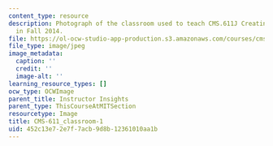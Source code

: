 ```yaml
---
content_type: resource
description: Photograph of the classroom used to teach CMS.611J Creating Video Games
  in Fall 2014.
file: https://ol-ocw-studio-app-production.s3.amazonaws.com/courses/cms-611j-creating-video-games-fall-2014/452c13e72e7f7acb9d8b12361010aa1b_CMS-611_classroom-1.jpg
file_type: image/jpeg
image_metadata:
  caption: ''
  credit: ''
  image-alt: ''
learning_resource_types: []
ocw_type: OCWImage
parent_title: Instructor Insights
parent_type: ThisCourseAtMITSection
resourcetype: Image
title: CMS-611_classroom-1
uid: 452c13e7-2e7f-7acb-9d8b-12361010aa1b
---
```

